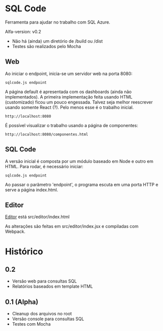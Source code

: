 SQL Code
========

Ferramenta para ajudar no trabalho com SQL Azure.

Alfa-version: v0.2

* Não há (ainda) um diretório de /build ou /dist
* Testes são realizados pelo Mocha

## Web

Ao iniciar o endpoint, inicia-se um servidor web na porta 8080:

    sqlcode.js endpoint
    
A página default é apresentada com os dashboards (ainda não implementados).
A primeira implementação feita usando HTML (customizado) ficou um pouco 
engessada. Talvez seja melhor reescrever usando somente React (?). 
Pelo menos esse é o trabalho inicial.

    http://localhost:8080

É possível visualizar o trabalho usando a página de componentes:

    http://localhost:8080/componentes.html    


## SQL Code

A versão inicial é composta por um módulo baseado em Node e outro em HTML.
Para rodar, é necessário iniciar:

    sqlcode.js endpoint 
    
Ao passar o parâmetro 'endpoint', o programa escuta em uma porta HTTP e 
serve a página index.html. 

## Editor

[Editor](src/editor/index.html) está src/editor/index.html
    
As alterações são feitas em src/editor/index.jsx e compiladas com Webpack.


Histórico
==========

## 0.2
- Versão web para consultas SQL
- Relatórios baseados em template HTML

## 0.1 (Alpha)
- Cleanup dos arquivos no root
- Versão console para consultas SQL
- Testes com Mocha